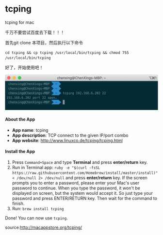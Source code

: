 # tcping
tcping for mac 

千万不要尝试百度去下载！！！

首先git clone 本项目，然后执行以下命令

`cd tcping && cp tcping /usr/local/bin/tcping && chmod 755 /usr/local/bin/tcping` 

好了，开始使用吧！

![tcping](tcping.png)



#### About the App

- **App name**: tcping
- **App description**: TCP connect to the given IP/port combo
- **App website**: http://www.linuxco.de/tcping/tcping.html

#### Install the App

1. Press `Command+Space` and type **Terminal** and press **enter/return** key.
2. Run in Terminal app:
   `ruby -e "$(curl -fsSL https://raw.githubusercontent.com/Homebrew/install/master/install)" < /dev/null 2> /dev/null`
   and press **enter/return** key. 
   If the screen prompts you to enter a password, please enter your Mac's user password to continue. When you type the password, it won't be displayed on screen, but the system would accept it. So just type your password and press ENTER/RETURN key. Then wait for the command to finish.
3. Run:
   `brew install tcping`

Done! You can now use `tcping`.



source:http://macappstore.org/tcping/







